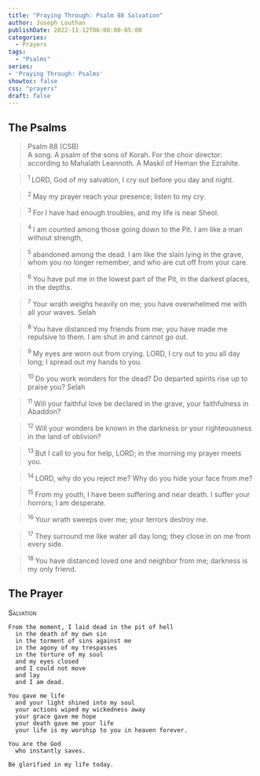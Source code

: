 ```yaml
---
title: "Praying Through: Psalm 88 Salvation"
author: Joseph Louthan
publishDate: 2022-11-12T06:00:00-05:00
categories:
  - Prayers
tags:
  - "Psalms"
series:
- 'Praying Through: Psalms'
showtoc: false
css: "prayers"
draft: false
---
```

## The Psalms
>Psalm 88 (CSB)  
> A song. A psalm of the sons of Korah. For the choir director: according to Mahalath Leannoth. A Maskil of Heman the Ezrahite. 

><sup> 1 </sup> LORD, God of my salvation, I cry out before you day and night. 

><sup> 2 </sup> May my prayer reach your presence; listen to my cry. 

><sup> 3 </sup> For I have had enough troubles, and my life is near Sheol. 

><sup> 4 </sup> I am counted among those going down to the Pit. I am like a man without strength, 

><sup> 5 </sup> abandoned among the dead. I am like the slain lying in the grave, whom you no longer remember, and who are cut off from your care. 

><sup> 6 </sup> You have put me in the lowest part of the Pit, in the darkest places, in the depths. 

><sup> 7 </sup> Your wrath weighs heavily on me; you have overwhelmed me with all your waves. Selah 

><sup> 8 </sup> You have distanced my friends from me; you have made me repulsive to them. I am shut in and cannot go out. 

><sup> 9 </sup> My eyes are worn out from crying. LORD, I cry out to you all day long; I spread out my hands to you. 

><sup> 10 </sup> Do you work wonders for the dead? Do departed spirits rise up to praise you? Selah 

><sup> 11 </sup> Will your faithful love be declared in the grave, your faithfulness in Abaddon? 

><sup> 12 </sup> Will your wonders be known in the darkness or your righteousness in the land of oblivion? 

><sup> 13 </sup> But I call to you for help, LORD; in the morning my prayer meets you. 

><sup> 14 </sup> LORD, why do you reject me? Why do you hide your face from me? 

><sup> 15 </sup> From my youth, I have been suffering and near death. I suffer your horrors; I am desperate. 

><sup> 16 </sup> Your wrath sweeps over me; your terrors destroy me. 

><sup> 17 </sup> They surround me like water all day long; they close in on me from every side. 

><sup> 18 </sup> You have distanced loved one and neighbor from me; darkness is my only friend.

## The Prayer

<div style="font-variant: small-caps;">
Salvation
</div>

```text
From the moment, I laid dead in the pit of hell
  in the death of my own sin
  in the torment of sins against me
  in the agony of my trespasses
  in the torture of my soul
  and my eyes closed
  and I could not move
  and lay
  and I am dead.

You gave me life
  and your light shined into my soul
  your actions wiped my wickedness away
  your grace gave me hope
  your death gave me your life
  your life is my worship to you in heaven forever.

You are the God
  who instantly saves.

Be glorified in my life today.
```
